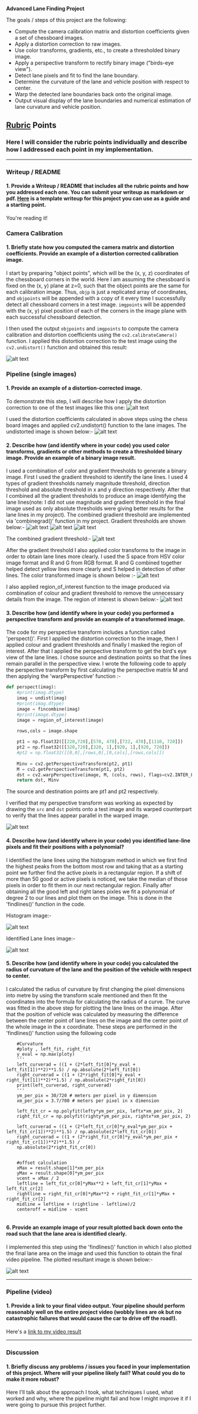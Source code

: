 
**Advanced Lane Finding Project**

The goals / steps of this project are the following:

* Compute the camera calibration matrix and distortion coefficients given a set of chessboard images.
* Apply a distortion correction to raw images.
* Use color transforms, gradients, etc., to create a thresholded binary image.
* Apply a perspective transform to rectify binary image ("birds-eye view").
* Detect lane pixels and fit to find the lane boundary.
* Determine the curvature of the lane and vehicle position with respect to center.
* Warp the detected lane boundaries back onto the original image.
* Output visual display of the lane boundaries and numerical estimation of lane curvature and vehicle position.

[//]: # (Image References)

[image1]: https://github.com/deepanshu96/carp4/blob/master/output_images/i1.png
[image2]: ./test_images/test1.jpg "Road Transformed"
[image3]: ./examples/binary_combo_example.jpg "Binary Example"
[image4]: ./examples/warped_straight_lines.jpg "Warp Example"
[image5]: ./examples/color_fit_lines.jpg "Fit Visual"
[image6]: ./examples/example_output.jpg "Output"
[video1]: ./project_video.mp4 "Video"

## [Rubric](https://review.udacity.com/#!/rubrics/571/view) Points

### Here I will consider the rubric points individually and describe how I addressed each point in my implementation.  

---

### Writeup / README

#### 1. Provide a Writeup / README that includes all the rubric points and how you addressed each one.  You can submit your writeup as markdown or pdf.  [Here](https://github.com/udacity/CarND-Advanced-Lane-Lines/blob/master/writeup_template.md) is a template writeup for this project you can use as a guide and a starting point.  

You're reading it!

### Camera Calibration

#### 1. Briefly state how you computed the camera matrix and distortion coefficients. Provide an example of a distortion corrected calibration image.

I start by preparing "object points", which will be the (x, y, z) coordinates of the chessboard corners in the world. Here I am assuming the chessboard is fixed on the (x, y) plane at z=0, such that the object points are the same for each calibration image.  Thus, `objp` is just a replicated array of coordinates, and `objpoints` will be appended with a copy of it every time I successfully detect all chessboard corners in a test image.  `imgpoints` will be appended with the (x, y) pixel position of each of the corners in the image plane with each successful chessboard detection.  

I then used the output `objpoints` and `imgpoints` to compute the camera calibration and distortion coefficients using the `cv2.calibrateCamera()` function.  I applied this distortion correction to the test image using the `cv2.undistort()` function and obtained this result: 

![alt text][image1]

### Pipeline (single images)

#### 1. Provide an example of a distortion-corrected image.

To demonstrate this step, I will describe how I apply the distortion correction to one of the test images like this one:
![alt text][image2]

I used the distortion coefficients calculated in above steps using the chess board images and applied cv2.undistort() function to the lane images. The undistorted image is shown below:-
![alt text](https://github.com/deepanshu96/carp4/blob/master/output_images/i0.png)

#### 2. Describe how (and identify where in your code) you used color transforms, gradients or other methods to create a thresholded binary image.  Provide an example of a binary image result.

I used a combination of color and gradient thresholds to generate a binary image. First I used the gradient threshold to identify the lane lines. I used 4 types of gradient thresholds namely magnitude threshold, direction threshold and absolute threshold in x and y direction respectively. After that I combined all the gradient thresholds to produce an image identifying the lane lines(note: I did not use magnitude and gradient threshold in the final image used as only absolute thresholds were giving better results for the lane lines in my project). The combined gradient threshold are implemented via 'combinegrad()' function in my project. Gradient thresholds are shown below:- 
![alt text](https://github.com/deepanshu96/carp4/blob/master/output_images/i2.png)
![alt text](https://github.com/deepanshu96/carp4/blob/master/output_images/i3.png)
![alt text](https://github.com/deepanshu96/carp4/blob/master/output_images/i4.png)

The combined gradient threshold:-
![alt text](https://github.com/deepanshu96/carp4/blob/master/output_images/i5.png)

After the gradient threshold I also applied color transforms to the image in order to obtain lane lines more clearly. I used the S space from HSV color image format and R and G from RGB format. R and G combined together helped detect yellow lines more clearly and S helped in detection of other lines. The color transformed image is shown below :-
![alt text](https://github.com/deepanshu96/carp4/blob/master/output_images/i6.png)

I also applied region_of_interest function to the image produced via combination of colour and gradient threshold to remove the unnecessary details from the image. The region of interest is shown below:-
![alt text](https://github.com/deepanshu96/carp4/blob/master/output_images/i7.png)

#### 3. Describe how (and identify where in your code) you performed a perspective transform and provide an example of a transformed image.

The code for my perspective transform includes a function called 'perspect()'. First I applied the distortion correction to the image, then I applied colour and gradient thresholds and finally I masked the region of interest. After that I applied the perspective transform to get the bird's eye view of the lane lines. I chose source and destination points so that the lines remain parallel in the perspective view. I wrote the following code to apply the perspective transform by first calculating the perspective matrix M and then applying the 'warpPerspective' function :- 
```python
def perspect(imag):
    #print(imag.dtype)
    imag = undist(imag)
    #print(imag.dtype)
    image = fincombine(imag)
    #print(image.dtype)
    image = region_of_interest(image)
    
    rows,cols = image.shape

    pt1 = np.float32([[220,720],[570, 470],[722, 470],[1110, 720]]) 
    pt2 = np.float32([[320,720],[320, 1],[920, 1],[920, 720]])
    #pt2 = np.float32([[0,0],[rows,0],[0,cols],[rows,cols]])
    
    Minv = cv2.getPerspectiveTransform(pt2, pt1)
    M = cv2.getPerspectiveTransform(pt1, pt2)
    dst = cv2.warpPerspective(image, M, (cols, rows), flags=cv2.INTER_LINEAR) 
    return dst, Minv
```

The source and destination points are pt1 and pt2 respectively. 

I verified that my perspective transform was working as expected by drawing the `src` and `dst` points onto a test image and its warped counterpart to verify that the lines appear parallel in the warped image.

![alt text](https://github.com/deepanshu96/carp4/blob/master/output_images/i8.png)

#### 4. Describe how (and identify where in your code) you identified lane-line pixels and fit their positions with a polynomial?

I identified the lane lines using the histogram method in which we first find the highest peaks from the bottom most row and taking that as a starting point we further find the active pixels in a rectangular region. If a shift of more than 50 good or active pixels is noticed, we take the median of those pixels in order to fit them in our next rectangular region. Finally after obtaining all the good left and right lanes pixles we fit a polynomial of degree 2 to our lines and plot them on the image. This is done in the 'findlines()' function in the code. 

Histogram image:-

![alt text](https://github.com/deepanshu96/carp4/blob/master/output_images/i75.png)

Identified Lane lines image:-

![alt text](https://github.com/deepanshu96/carp4/blob/master/output_images/i9.png)


#### 5. Describe how (and identify where in your code) you calculated the radius of curvature of the lane and the position of the vehicle with respect to center.

I calculated the radius of curvature by first changing the pixel dimensions into metre by using the transform scale mentioned and then fit the coordinates into the formula for calculating the radius of a curve. The curve was fitted in the above step for plotting the lane lines on the image. After that the position of vehicle was calculated by measuring the difference between the center point of lane lines on the image and the center point of the whole image in the x coordinate. 
These steps are performed in the 'findlines()' function using the following code
```
    #Curvature
    #ploty , left_fit, right_fit
    y_eval = np.max(ploty)
    '''
    left_curverad = ((1 + (2*left_fit[0]*y_eval + left_fit[1])**2)**1.5) / np.absolute(2*left_fit[0])
    right_curverad = ((1 + (2*right_fit[0]*y_eval + right_fit[1])**2)**1.5) / np.absolute(2*right_fit[0])
    print(left_curverad, right_curverad)
    '''
    ym_per_pix = 30/720 # meters per pixel in y dimension
    xm_per_pix = 3.7/700 # meters per pixel in x dimension
    
    left_fit_cr = np.polyfit(lefty*ym_per_pix, leftx*xm_per_pix, 2)
    right_fit_cr = np.polyfit(righty*ym_per_pix, rightx*xm_per_pix, 2)
    
    left_curverad = ((1 + (2*left_fit_cr[0]*y_eval*ym_per_pix + left_fit_cr[1])**2)**1.5) / np.absolute(2*left_fit_cr[0])
    right_curverad = ((1 + (2*right_fit_cr[0]*y_eval*ym_per_pix + right_fit_cr[1])**2)**1.5) /                   
    np.absolute(2*right_fit_cr[0])
    

    #offset calculation
    xMax = result.shape[1]*xm_per_pix
    yMax = result.shape[0]*ym_per_pix
    vcent = xMax / 2
    leftline = left_fit_cr[0]*yMax**2 + left_fit_cr[1]*yMax + left_fit_cr[2]
    rightline = right_fit_cr[0]*yMax**2 + right_fit_cr[1]*yMax + right_fit_cr[2]
    midline = leftline + (rightline - leftline)/2
    centeroff = midline - vcent
    
```

#### 6. Provide an example image of your result plotted back down onto the road such that the lane area is identified clearly.

I implemented this step using the 'findlines()' function in which I also plotted the final lane area on the image and used this function to obtain the final video pipeline. The plotted resultant image is shown below:-

![alt text](https://github.com/deepanshu96/carp4/blob/master/output_images/i10.png)

---

### Pipeline (video)

#### 1. Provide a link to your final video output.  Your pipeline should perform reasonably well on the entire project video (wobbly lines are ok but no catastrophic failures that would cause the car to drive off the road!).

Here's a [link to my video result](./project_video.mp4)

---

### Discussion

#### 1. Briefly discuss any problems / issues you faced in your implementation of this project.  Where will your pipeline likely fail?  What could you do to make it more robust?

Here I'll talk about the approach I took, what techniques I used, what worked and why, where the pipeline might fail and how I might improve it if I were going to pursue this project further.  
